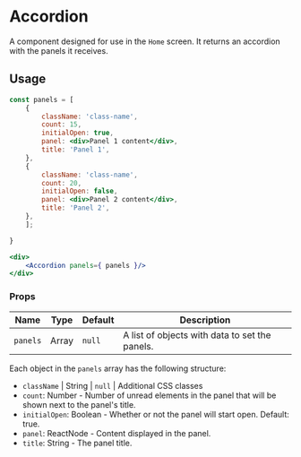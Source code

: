 # Accordion

A component designed for use in the `Home` screen. It returns an accordion with the panels it receives.

## Usage

```jsx
const panels = [
	{
		className: 'class-name',
		count: 15,
		initialOpen: true,
		panel: <div>Panel 1 content</div>,
		title: 'Panel 1',
	},
	{
		className: 'class-name',
		count: 20,
		initialOpen: false,
		panel: <div>Panel 2 content</div>,
		title: 'Panel 2',
	},
	];

}

<div>
	<Accordion panels={ panels }/>
</div>
```

### Props

| Name     | Type  | Default | Description                                    |
| -------- | ----- | ------- | ---------------------------------------------- |
| `panels` | Array | `null`  | A list of objects with data to set the panels. |

Each object in the `panels` array has the following structure:

-   `className` | String | `null` | Additional CSS classes
-   `count`: Number - Number of unread elements in the panel that will be shown next to the panel's title.
-   `initialOpen`: Boolean - Whether or not the panel will start open. Default: true.
-   `panel`: ReactNode - Content displayed in the panel.
-   `title`: String - The panel title.
